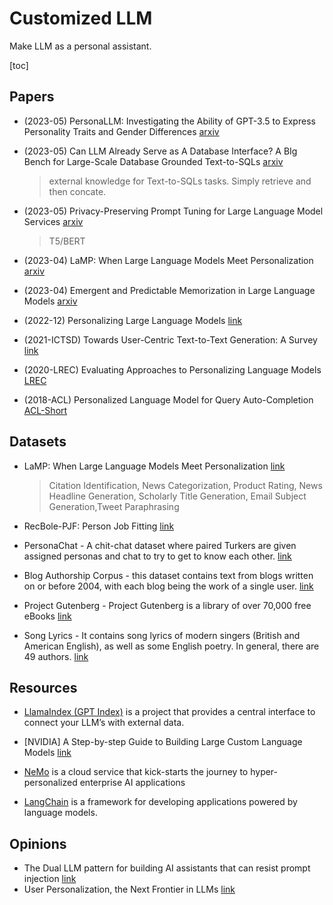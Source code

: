 # Customized LLM

Make LLM as a personal assistant.

[toc]

## Papers

- (2023-05) PersonaLLM: Investigating the Ability of GPT-3.5 to Express Personality Traits and Gender Differences [arxiv](https://arxiv.org/pdf/2305.02547.pdf)

- (2023-05) Can LLM Already Serve as A Database Interface? A BIg Bench for Large-Scale Database Grounded Text-to-SQLs [arxiv](https://arxiv.org/abs/2305.03111)

  > external knowledge for Text-to-SQLs tasks. Simply retrieve and then concate.

- (2023-05) Privacy-Preserving Prompt Tuning for Large Language Model Services [arxiv](https://arxiv.org/abs/2305.06212)

  > T5/BERT

- (2023-04) LaMP: When Large Language Models Meet Personalization [arxiv](https://arxiv.org/abs/2304.11406)

- (2023-04) Emergent and Predictable Memorization in Large Language Models [arxiv](https://arxiv.org/pdf/2304.11158.pdf)

- (2022-12) Personalizing Large Language Models [link](https://s3.eu-central-1.amazonaws.com/ucu.edu.ua/wp-content/uploads/sites/8/2022/12/MS-AMLV_2022_paper_8.pdf)

- (2021-ICTSD) Towards User-Centric Text-to-Text Generation: A Survey [link](https://link.springer.com/chapter/10.1007/978-3-030-83527-9_1)

- (2020-LREC) Evaluating Approaches to Personalizing Language Models [LREC](https://aclanthology.org/2020.lrec-1.299.pdf)

- (2018-ACL) Personalized Language Model for Query Auto-Completion [ACL-Short](https://aclanthology.org/P18-2111.pdf)

## Datasets

- LaMP: When Large Language Models Meet Personalization [link](https://lamp-benchmark.github.io)

  > Citation Identification, News Categorization, Product Rating, News Headline Generation, Scholarly Title Generation, Email Subject Generation,Tweet Paraphrasing

- RecBole-PJF: Person Job Fitting [link](https://github.com/RUCAIBox/RecBole-PJF)

- PersonaChat - A chit-chat dataset where paired Turkers are given assigned personas and chat to try to get to know each other. [link](https://www.kaggle.com/datasets/atharvjairath/personachat)

- Blog Authorship Corpus - this dataset contains text from blogs written on or before 2004, with each blog being the work of a single user. [link](https://www.kaggle.com/datasets/rtatman/blog-authorship-corpus)
- Project Gutenberg - Project Gutenberg is a library of over 70,000 free eBooks [link](https://www.gutenberg.org)
- Song Lyrics - It contains song lyrics of modern singers (British and American English), as well as some English poetry. In general, there are 49 authors. [link](https://www.kaggle.com/datasets/paultimothymooney/poetry)

## Resources

- [LlamaIndex (GPT Index)](https://gpt-index.readthedocs.io/en/latest/index.html) is a project that provides a central interface to connect your LLM’s with external data.
- [NVIDIA] A Step-by-step Guide to Building Large Custom Language Models [link](https://www.nvidia.com/en-us/on-demand/session/gtcfall21-a31082/)

- [NeMo](https://www.nvidia.com/en-us/gpu-cloud/nemo-llm-service/) is a cloud service that kick-starts the journey to hyper-personalized enterprise AI applications

- [LangChain](https://python.langchain.com/en/latest/) is a framework for developing applications powered by language models.

## Opinions

- The Dual LLM pattern for building AI assistants that can resist prompt injection [link](https://simonwillison.net/2023/Apr/25/dual-llm-pattern/)
- User Personalization, the Next Frontier in LLMs [link](https://codeium.com/blog/user-personalization-for-llms)



